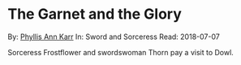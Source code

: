 # The Garnet and the Glory
By: [Phyllis Ann Karr][]
In: Sword and Sorceress
Read: 2018-07-07

Sorceress Frostflower and swordswoman Thorn pay a visit to Dowl.

[Phyllis Ann Karr]: ../authors/phyllis-ann-karr.md
